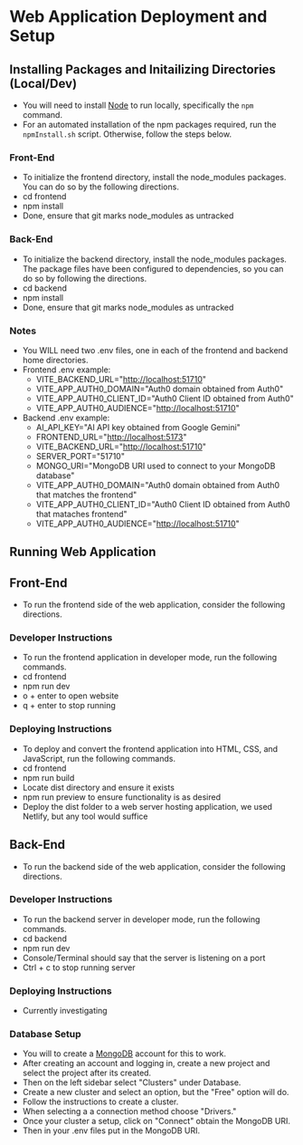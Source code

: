 # Web Application Deployment and Setup

## Installing Packages and Initailizing Directories (Local/Dev)

* You will need to install [Node](https://nodejs.org/en/download) to run locally, specifically the `npm` command.
* For an automated installation of the npm packages required, run the `npmInstall.sh` script. Otherwise, follow the steps below.


### Front-End

* To initialize the frontend directory, install the node_modules packages. You can do so by the following directions.
* cd frontend
* npm install
* Done, ensure that git marks node_modules as untracked

### Back-End

* To initialize the backend directory, install the node_modules packages. The package files have been configured to dependencies, so you can do so by following the directions.
* cd backend
* npm install
* Done, ensure that git marks node_modules as untracked

### Notes

* You WILL need two .env files, one in each of the frontend and backend home directories.
* Frontend .env example:
  * VITE_BACKEND_URL="<http://localhost:51710>"
  * VITE_APP_AUTH0_DOMAIN="Auth0 domain obtained from Auth0"
  * VITE_APP_AUTH0_CLIENT_ID="Auth0 Client ID obtained from Auth0"
  * VITE_APP_AUTH0_AUDIENCE="<http://localhost:51710>"
* Backend .env example:
  * AI_API_KEY="AI API key obtained from Google Gemini"
  * FRONTEND_URL="<http://localhost:5173>"
  * VITE_BACKEND_URL="<http://localhost:51710>"
  * SERVER_PORT="51710"
  * MONGO_URI="MongoDB URI used to connect to your MongoDB database"
  * VITE_APP_AUTH0_DOMAIN="Auth0 domain obtained from Auth0 that matches the frontend"
  * VITE_APP_AUTH0_CLIENT_ID="Auth0 Client ID obtained from Auth0 that mataches frontend"
  * VITE_APP_AUTH0_AUDIENCE="<http://localhost:51710>"

## Running Web Application

## Front-End

* To run the frontend side of the web application, consider the following directions.

### Developer Instructions

* To run the frontend application in developer mode, run the following commands.
* cd frontend
* npm run dev
* o + enter to open website
* q + enter to stop running

### Deploying Instructions

* To deploy and convert the frontend application into HTML, CSS, and JavaScript, run the following commands.
* cd frontend
* npm run build
* Locate dist directory and ensure it exists
* npm run preview to ensure functionality is as desired
* Deploy the dist folder to a web server hosting application, we used Netlify, but any tool would suffice

## Back-End

* To run the backend side of the web application, consider the following directions.

### Developer Instructions

* To run the backend server in developer mode, run the following commands.
* cd backend
* npm run dev
* Console/Terminal should say that the server is listening on a port
* Ctrl + c to stop running server

### Deploying Instructions

* Currently investigating

### Database Setup
* You will to create a [MongoDB](https://cloud.mongodb.com/) account for this to work.
* After creating an account and logging in, create a new project and select the project after its created.
* Then on the left sidebar select "Clusters" under Database.
* Create a new cluster and select an option, but the "Free" option will do.
* Follow the instructions to create a cluster.
* When selecting a a connection method choose "Drivers."
* Once your cluster a setup, click on "Connect" obtain the MongoDB URI.
* Then in your .env files put in the MongoDB URI.